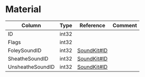 # Material

| Column | Type | Reference | Comment |
|--------|------|-----------|---------|
|ID|int32|||
|Flags|int32|||
|FoleySoundID|int32|[SoundKit#ID](SoundKit.md)||
|SheatheSoundID|int32|[SoundKit#ID](SoundKit.md)||
|UnsheatheSoundID|int32|[SoundKit#ID](SoundKit.md)||
